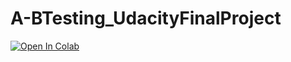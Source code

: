 # A-BTesting_UdacityFinalProject

[![Open In Colab](https://colab.research.google.com/assets/colab-badge.svg)](https://colab.research.google.com/drive/1Yj3FY-f0K5gRbbE967lB-dSXpx6ueD8w?usp=sharing)
